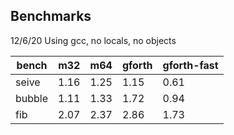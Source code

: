 ## Benchmarks

12/6/20 Using gcc, no locals, no objects

bench  | m32  | m64  | gforth | gforth-fast
------ | ---- | ---- | ------ | -----------
seive  | 1.16 | 1.25 | 1.15   | 0.61
bubble | 1.11 | 1.33 | 1.72   | 0.94
fib    | 2.07 | 2.37 | 2.86   | 1.73
